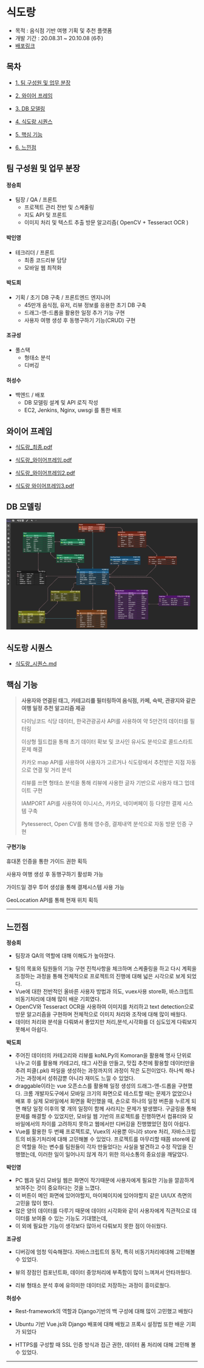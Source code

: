 # 식도랑

- 목적 : 음식점 기반 여행 기획 및  추천 플랫폼
- 개발 기간 : 20.08.31 ~ 20.10.08 (6주)
- [배포링크](http://j3d202.p.ssafy.io/)



## 목차

- [1. 팀 구성원 및 업무 분장](#팀-구성원-및-업무-분장)

- [2. 와이어 프레임](#와이어-프레임)

- [3. DB 모델링](#DB-모델링)

- [4. 식도랑 시퀀스](#식도랑-시퀀스)

- [5. 핵심 기능](#핵심-기능)

- [6. 느낀점](#느낀점)



## 팀 구성원 및 업무 분장

#### 정승희

 - 팀장 / QA / 프론트
     - 프로젝트 관리 전반 및 스케줄링
     - 지도 API 및 프론트
     - 이미지 처리 및 텍스트 추출 방문 알고리즘( OpenCV + Tesseract OCR )



#### 박인영

- 테크리더 / 프론트
  - 최종 코드리뷰 담당
  - 모바일 웹 최적화



#### 박도희

- 기획 / 초기 DB 구축 / 프론트엔드 엔지니어
  - 45만개 음식점, 유저, 리뷰 정보를 응용한 초기 DB 구축
  - 드래그-앤-드롭을 활용한 일정 추가 기능 구현
  - 사용자 여행 생성 후 동행구하기 기능(CRUD) 구현


#### 조규성

- 풀스택
  - 형태소 분석
  - 디버깅



#### 허성수

- 백엔드 / 배포
  - DB 모델링 설계 및 API 로직 작성
  - EC2, Jenkins, Nginx, uwsgi 를 통한 배포



## 와이어 프레임
- [식도랑_최종.pdf](README_img/식도랑.pdf) 

- [식도랑_와이어프레임.pdf](README_img/식도랑_와이어프레임.pdf) 

- [식도랑_와이어프레임2.pdf](README_img/식도랑_와이어프레임2.pdf) 

- [식도랑 와이어프레임3.pdf](README_img/식도랑_와이어프레임3.pdf)



## DB 모델링

![ERD](README_img/ERD.PNG)





## 식도랑 시퀀스

- [식도랑_시퀀스.md](README_img/식도랑_시퀀스.md)





## 핵심 기능

> **사용자와 연결된 태그, 카테고리를 필터링하여 음식점, 카페, 숙박, 관광지와 같은 여행 일정 추천 알고리즘 제공**
>
> 다이닝코드 식당 데이터, 한국관광공사 API를 사용하여 약 5만건의 데이터를 필터링
>
> 이상형 월드컵을 통해 초기 데이터 확보 및 코사인 유사도 분석으로 콜드스타트 문제 해결
>
> 카카오 map API를 사용하여 사용자가 고르거나 식도랑에서 추천받은 지점 자동으로 연결 및 거리 분석
>
> 리뷰를 쓰면 형태소 분석을 통해 리뷰에 사용한 글자 기반으로 사용자 태그 업데이트 구현
>
> IAMPORT API를 사용하여 이니시스, 카카오, 네이버페이 등 다양한 결제 시스템 구축
>
> Pytesserect, Open CV를 통해 영수증, 결제내역 분석으로 자동 방문 인증 구현



#### 구현기능

휴대폰 인증을 통한 가이드 권한 획득

사용자 여행 생성 후 동행구하기 활성화 가능

가이드일 경우 투어 생성을 통해 결제시스템 사용 가능

GeoLocation API를 통해 현재 위치 획득



---



## 느낀점

**정승희**

- 팀장과 QA의 역할에 대해 이해도가 높아졌다.
* 팀의 목표와 팀원들의 기능 구현 진척사항을 체크하며 스케줄링을 하고 다시 계획을 조정하는 과정을 통해 전체적으로 프로젝트의 진행에 대해 넓은 시각으로 보게 되었다.
* Vue에 대한 전반적인 올바른 사용자 방법과 의도, vuex사용 store화, 바스크립트 비동기처리에 대해 많이 배운 기회였다.
* OpenCV와 Tesseract OCR을 사용하여 이미지를 처리하고 text detection으로 방문 알고리즘을 구현하며 전체적으로 이미지 처리와 조작에 대해 많이 배웠다.
*  데이터 처리와 분석을 다뤄봐서 좋았지만  처리,분석,시각화를 더 심도있게 다뤄보지 못해서 아쉽다.



**박도희**

- 주어진 데이터의 카테고리와 리뷰를 koNLPy의 Komoran을 활용해 명사 단위로 나누고 이를 활용해 카테고리, 태그 사전을 만들고, 맛집 추천에 활용할 데이터만을 추려 피클(.pkl) 파일을 생성하는 과정까지의 과정이 작은 도전이었다. 하나씩 해나가는 과정에서 성취감뿐 아니라 재미도 느낄 수 있었다.
- draggable이라는 vue 오픈소스를 활용해 일정 생성의 드래그-앤-드롭을 구현했다. 크롬 개발자도구에서 모바일 크기의 화면으로 테스트할 때는 문제가 없었으나 배포 후 실제 모바일에서 화면을 확인했을 때, 손으로 하나의 일정 버튼을 누르게 되면 해당 일정 이후의 몇 개의 일정이 함께 사라지는 문제가 발생했다. 구글링을 통해 문제를 해결할 수 있었지만, 모바일 웹 기반의 프로젝트를 진행하면서 컴퓨터와 모바일에서의 차이를 고려하지 못하고 웹에서만 디버깅을 진행했었던 점이 아쉽다.
- Vue를 활용한 두 번째 프로젝트로, Vuex의 사용뿐 아니라 store 처리, 자바스크립트의 비동기처리에 대해 고민해볼 수 있었다. 프로젝트를 마무리할 때쯤 store에 같은 역할을 하는 변수를 팀원들이 각자 만들었다는 사실을 발견하고 수정 작업을 진행했는데, 이러한 일이 일어나지 않게 하기 위한 의사소통의 중요성을 깨달았다.



**박인영**

- PC 웹과 달리 모바일 웹은 화면이 작기때문에 사용자에게 필요한 기능을 깔끔하게 보여주는 것이 중요하다는 것을 느꼈다.
- 이 버튼이 메인 화면에 있어야할지, 마이페이지에 있어야할지 같은 UI/UX 측면의 고민을 많이 했다.
- 많은 양의 데이터를 다루기 때문에 데이터 시각화와 같이 사용자에게 직관적으로 데이터를 보여줄 수 있는 기능도 기대했는데,
- 이 외에 필요한 기능이 생각보다 많아서 다뤄보지 못한 점이 아쉬웠다.



**조규성**

- 디버깅에 엄청 익숙해졌다. 자바스크립트의 동작, 특히 비동기처리에대해 고민해볼 수 있었다.

- 뷰의 장점인 컴포넌트화, 데이터 중앙처리에 부족함이 많이 느껴져서 안타까웠다.

- 리뷰 형태소 분석 후에 유의미한 데이터로 저장하는 과정이 흥미로웠다.



**허성수**

- Rest-framework의 역할과 Django기반의 백 구성에 대해 많이 고민했고 배웠다

- Ubuntu 기반 Vue.js와 Django 배포에 대해 배웠고 프록시 설정법 또한 배운 기회가 되었다

- HTTPS를 구성할 때 SSL 인증 방식과 접근 권한, 데이터 폼 처리에 대해 고민해 볼 수 있었다.



---
